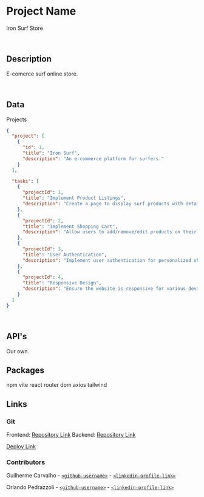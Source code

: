 # Project Name

Iron Surf Store

<br>

## Description

E-comerce surf online store.

<br>

## Data

Projects

```json
{
  "project": [
    {
      "id": 1,
      "title": "Iron Surf",
      "description": "An e-commerce platform for surfers."
    }
  ],

  "tasks": [
    {
      "projectId": 1,
      "title": "Implement Product Listings",
      "description": "Create a page to display surf products with details."
    },
    {
      "projectId": 2,
      "title": "Implement Shopping Cart",
      "description": "Allow users to add/remove/edit products on their cart and proceed to checkout."
    },
    {
      "projectId": 3,
      "title": "User Authentication",
      "description": "Implement user authentication for personalized shopping experiences."
    },
    {
      "projectId": 4,
      "title": "Responsive Design",
      "description": "Ensure the website is responsive for various devices and screen sizes."
    }
  ]
}
```

<br>

## API's

Our own.
<br>

## Packages

npm vite
react router dom
axios
tailwind
<br>

## Links

### Git

Frontend: [Repository Link](https://github.com/UltraPotatoCoder/IronSurfStore.git)
Backend: [Repository Link](https://github.com/UltraPotatoCoder/IronSurfStoreb)

[Deploy Link]()

### Contributors

Guilherme Carvalho - [`<github-username>`](https://github.com/UltraPotatoCoder) - [`<linkedin-profile-link>`](https://www.linkedin.com/in/guilherme-carvalho-0a3019270/)

Orlando Pedrazzoli - [`<github-username>`](https://github.com/Orlando-Pedrazzoli) - [`<linkedin-profile-link>`](https://www.linkedin.com/in/orlandopedrazzoli/)
